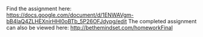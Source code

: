 Find the assignment here:
https://docs.google.com/document/d/1ENWAVgm-bB4laQ4ZLHEXnirHHl0oBTb_5P26OFJdypg/edit
The completed assignment can also be viewed here:
http://bethemindset.com/homeworkFinal
